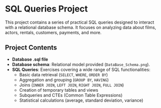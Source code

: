 # SQL Queries Project

This project contains a series of practical SQL queries designed to interact with a relational database schema. It focuses on analyzing data about films, actors, rentals, customers, payments, and more.

## Project Contents
- **Database .sql file**
- **Database schema**: Relational model provided (`DataBase_Schema.png`).
- **SQL Queries**: Exercises covering a wide range of SQL functionalities:
  - Basic data retrieval (`SELECT`, `WHERE`, `ORDER BY`)
  - Aggregation and grouping (`GROUP BY`, `HAVING`)
  - Joins (`INNER JOIN`, `LEFT JOIN`, `RIGHT JOIN`, `FULL JOIN`)
  - Creation of temporary tables and views
  - Subqueries and CTEs (Common Table Expressions)
  - Statistical calculations (average, standard deviation, variance)
 

